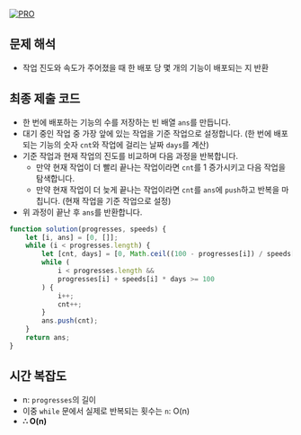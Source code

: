 [![PRO]][Link]

## 문제 해석

-  작업 진도와 속도가 주어졌을 때 한 배포 당 몇 개의 기능이 배포되는 지 반환


## 최종 제출 코드

-  한 번에 배포하는 기능의 수를 저장하는 빈 배열 `ans`를 만듭니다.
-  대기 중인 작업 중 가장 앞에 있는 작업을 기준 작업으로 설정합니다. (한 번에 배포되는 기능의 숫자 `cnt`와 작업에 걸리는 날짜 `days`를 계산)
-  기준 작업과 현재 작업의 진도를 비교하며 다음 과정을 반복합니다.
    - 만약 현재 작업이 더 빨리 끝나는 작업이라면 `cnt`를 1 증가시키고 다음 작업을 탐색합니다.
    - 만약 현재 작업이 더 늦게 끝나는 작업이라면 `cnt`를 `ans`에 `push`하고 반복을 마칩니다. (현재 작업을 기준 작업으로 설정)
- 위 과정이 끝난 후  `ans`를 반환합니다.

```js
function solution(progresses, speeds) {
    let [i, ans] = [0, []];
    while (i < progresses.length) {
        let [cnt, days] = [0, Math.ceil((100 - progresses[i]) / speeds[i])];
        while (
            i < progresses.length &&
            progresses[i] + speeds[i] * days >= 100
        ) {
            i++;
            cnt++;
        }
        ans.push(cnt);
    }
    return ans;
}
```

## 시간 복잡도

- n: `progresses`의 길이
- 이중 `while` 문에서 실제로 반복되는 횟수는 `n`: O(n)
- **∴ O(n)**


<!---------------------------------------------------------------------------->

[PRO]: https://github.com/GoSSaChin/algorithm-js/assets/107768516/67c43b52-bc3f-4571-a249-5519021afbb0
[Link]: https://school.programmers.co.kr/learn/courses/30/lessons/42586
